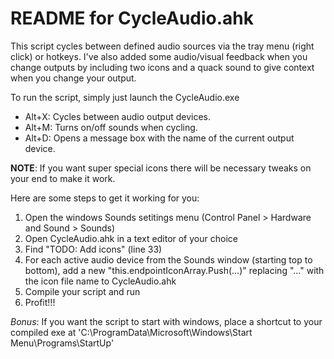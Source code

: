 # README for CycleAudio.ahk
This script cycles between defined audio sources via the tray menu (right click) or hotkeys. I've also added some audio/visual feedback when you change outputs by including two icons and a quack sound to give context when you change your output.

To run the script, simply just launch the CycleAudio.exe

* Alt+X: Cycles between audio output devices.
* Alt+M: Turns on/off sounds when cycling.
* Alt+D: Opens a message box with the name of the current output device.

**NOTE**: If you want super special icons there will be necessary tweaks on your end to make it work.

Here are some steps to get it working for you:
1. Open the windows Sounds setitings menu (Control Panel > Hardware and Sound > Sounds)
2. Open CycleAudio.ahk in a text editor of your choice 
3. Find "TODO: Add icons" (line 33)
4. For each active audio device from the Sounds window (starting top to bottom), add a new "this.endpointIconArray.Push(...)" replacing "..." with the icon file name to CycleAudio.ahk
5. Compile your script and run
6. Profit!!!

*Bonus*: If you want the script to start with windows, place a shortcut to your compiled exe at 'C:\ProgramData\Microsoft\Windows\Start Menu\Programs\StartUp'
